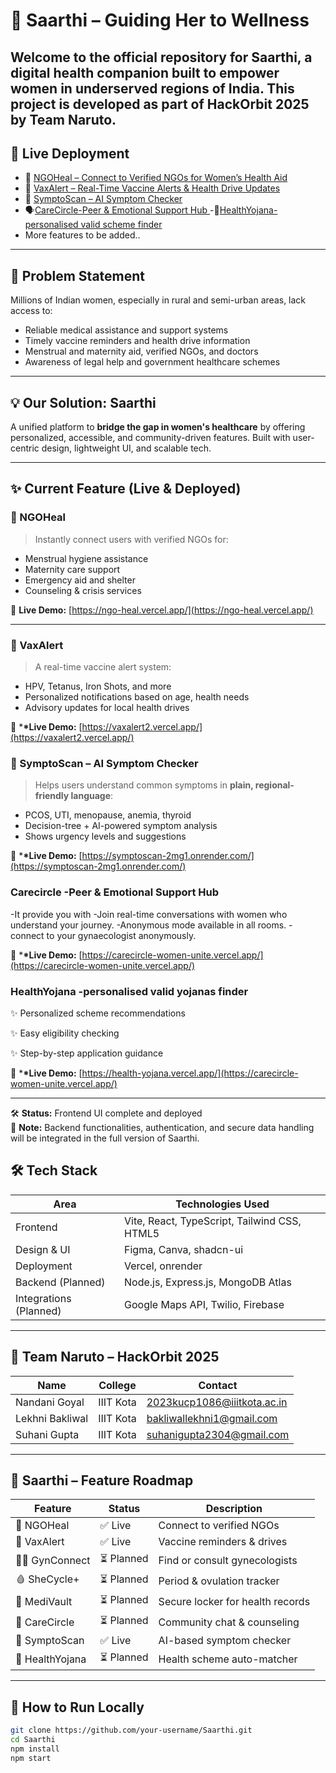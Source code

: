 # 🌿 Saarthi – Guiding Her to Wellness

## Welcome to the official repository for **Saarthi**, a digital health companion built to empower women in underserved regions of India. This project is developed as part of **HackOrbit 2025** by **Team Naruto**.

## 🚀 Live Deployment

- 🧕 [NGOHeal – Connect to Verified NGOs for Women’s Health Aid](https://ngo-heal.vercel.app/)
- 💉 [VaxAlert – Real-Time Vaccine Alerts & Health Drive Updates](https://vaxalert2.vercel.app/)
- 🧠 [SymptoScan – AI Symptom Checker](https://symptoscan-2mg1.onrender.com/)
- 🗣[CareCircle-Peer & Emotional Support Hub ](https://carecircle-women-unite.vercel.app/)
-📜[HealthYojana-personalised valid scheme finder ](https://health-yojana.vercel.app/)
- More features to be added..

---

## 🎯 Problem Statement

Millions of Indian women, especially in rural and semi-urban areas, lack access to:

- Reliable medical assistance and support systems
- Timely vaccine reminders and health drive information
- Menstrual and maternity aid, verified NGOs, and doctors
- Awareness of legal help and government healthcare schemes

---

## 💡 Our Solution: **Saarthi**

A unified platform to **bridge the gap in women's healthcare** by offering personalized, accessible, and community-driven features. Built with user-centric design, lightweight UI, and scalable tech.

---

## ✨ Current Feature (Live & Deployed)

### 🧕 NGOHeal

> Instantly connect users with verified NGOs for:

- Menstrual hygiene assistance
- Maternity care support
- Emergency aid and shelter
- Counseling & crisis services

🔗 **Live Demo:** [https://ngo-heal.vercel.app/](https://ngo-heal.vercel.app/)

---

### 💉 VaxAlert

> A real-time vaccine alert system:

- HPV, Tetanus, Iron Shots, and more
- Personalized notifications based on age, health needs
- Advisory updates for local health drives

🔗 \***\*Live Demo:** [https://vaxalert2.vercel.app/](https://vaxalert2.vercel.app/)

### 🧠 SymptoScan – AI Symptom Checker

> Helps users understand common symptoms in **plain, regional-friendly language**:

- PCOS, UTI, menopause, anemia, thyroid
- Decision-tree + AI-powered symptom analysis
- Shows urgency levels and suggestions

🔗 \***\*Live Demo:** [https://symptoscan-2mg1.onrender.com/](https://symptoscan-2mg1.onrender.com/)

### Carecircle -Peer & Emotional Support Hub

-It provide you with
-Join real-time conversations with women who understand your journey.
-Anonymous mode available in all rooms.
-connect to your gynaecologist anonymously.

🔗 \***\*Live Demo:** [https://carecircle-women-unite.vercel.app/](https://carecircle-women-unite.vercel.app/)

### HealthYojana -personalised valid yojanas finder

✨ Personalized scheme recommendations

✨ Easy eligibility checking

✨ Step-by-step application guidance

🔗 \***\*Live Demo:** [https://health-yojana.vercel.app/](https://carecircle-women-unite.vercel.app/)

---

🛠️ **Status:** Frontend UI complete and deployed  
🔐 **Note:** Backend functionalities, authentication, and secure data handling will be integrated in the full version of Saarthi.

## 🛠️ Tech Stack

| Area                   | Technologies Used                            |
| ---------------------- | -------------------------------------------- |
| Frontend               | Vite, React, TypeScript, Tailwind CSS, HTML5 |
| Design & UI            | Figma, Canva, shadcn-ui                      |
| Deployment             | Vercel, onrender                             |
| Backend (Planned)      | Node.js, Express.js, MongoDB Atlas           |
| Integrations (Planned) | Google Maps API, Twilio, Firebase            |

---

## 👥 Team Naruto – HackOrbit 2025

| Name            | College   | Contact                     |
| --------------- | --------- | --------------------------- |
| Nandani Goyal   | IIIT Kota | 2023kucp1086@iiitkota.ac.in |
| Lekhni Bakliwal | IIIT Kota | bakliwallekhni1@gmail.com   |
| Suhani Gupta    | IIIT Kota | suhanigupta2304@gmail.com   |

---

## 📌 Saarthi – Feature Roadmap

| Feature         | Status     | Description                      |
| --------------- | ---------- | -------------------------------- |
| 🧕 NGOHeal      | ✅ Live    | Connect to verified NGOs         |
| 💉 VaxAlert     | ✅ Live    | Vaccine reminders & drives       |
| 👩‍⚕️ GynConnect   | ⏳ Planned | Find or consult gynecologists    |
| 🩸 SheCycle+    | ⏳ Planned | Period & ovulation tracker       |
| 🔐 MediVault    | ⏳ Planned | Secure locker for health records |
| 💬 CareCircle   | ⏳ Planned | Community chat & counseling      |
| 🧠 SymptoScan   | ✅ Live    | AI-based symptom checker         |
| 🧾 HealthYojana | ⏳ Planned | Health scheme auto-matcher       |

---

## 🏁 How to Run Locally

```bash
git clone https://github.com/your-username/Saarthi.git
cd Saarthi
npm install
npm start
```
